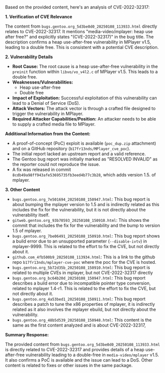 Based on the provided content, here's an analysis of CVE-2022-32317:

**1. Verification of CVE Relevance**

The content from `bugs.gentoo.org_5d3be0d0_20250108_113933.html` directly relates to CVE-2022-32317. It mentions "media-video/mplayer: heap use after free?" and explicitly states "(CVE-2022-32317)" in the bug title. The description confirms a heap use-after-free vulnerability in MPlayer v1.5, leading to a double free. This is consistent with a potential CVE description.

**2. Vulnerability Details**

*   **Root Cause:** The root cause is a heap use-after-free vulnerability in the `preinit` function within `libvo/vo_v4l2.c` of MPlayer v1.5. This leads to a double free.
*   **Weaknesses/Vulnerabilities:**
    *   Heap use-after-free
    *   Double free
*  **Impact of Exploitation:** Successful exploitation of this vulnerability can lead to a Denial of Service (DoS).
*   **Attack Vectors:** The attack vector is through a crafted file designed to trigger the vulnerability in MPlayer.
*   **Required Attacker Capabilities/Position:** An attacker needs to be able to supply a crafted media file to MPlayer.

**Additional Information from the Content:**

*   A proof-of-concept (PoC) exploit is available (`poc_dup.zip` attachment) and on a GitHub repository (`b17fr13nds/MPlayer_cve_poc`).
*   The initial report lacked an upstream report and a valid reference.
*   The Gentoo bug report was initially marked as "RESOLVED INVALID" as the reporter could not reproduce the issue.
*   A fix was released in commit `8cdb49a98ff943afe53695735fb3eed4b77c3b28`, which adds version 1.5. of mplayer.

**3. Other Content**

*   `bugs.gentoo.org_7e501694_20250108_150947.html`: This bug report is about bumping the mplayer version to 1.5 and is indirectly related as this includes the fix for the vulnerability, but it is not directly about the vulnerability itself.
*   `gitweb.gentoo.org_93b70593_20250108_150910.html`: This shows the commit that includes the fix for the vulnerability and the bump to version 1.5 of mplayer.
*    `bugs.gentoo.org_7be06491_20250108_150910.html`: This bug report shows a build error due to an unsupported parameter (`--disable-ivtv`) in mplayer-9999. This is related to the effort to fix the CVE, but not directly about it.
*   `github.com_4fb500b9_20250108_113934.html`: This is a link to the github repo `b17fr13nds/mplayer-cve-poc` where the poc for the CVE is hosted.
*   `bugs.gentoo.org_5b72d35b_20250108_150910.html`: This bug report is related to multiple CVEs in mplayer, but not CVE-2022-32317 directly
*   `bugs.gentoo.org_bc64b20d_20250108_150947.html`: This bug report describes a build error due to incompatible pointer type conversion, related to mplayer 1.4-r1. This is related to the effort to fix the CVE, but not directly about it.
*   `bugs.gentoo.org_4a53bed1_20250108_150911.html`: This bug report describes a patch to tune the x86 properties of mplayer, it is indirectly related as it also involves the mplayer ebuild, but not directly about the vulnerability.
*    `bugs.gentoo.org_48b5d539_20250108_150948.html`: This content is the same as the first content analyzed and is about CVE-2022-32317,

**Summary Response:**

The provided content from `bugs.gentoo.org_5d3be0d0_20250108_113933.html` is directly related to CVE-2022-32317 and provides details of a heap use-after-free vulnerability leading to a double-free in `media-video/mplayer` v1.5. It also confirms a PoC is available and the issue can lead to a DoS. Other content is related to fixes or other issues in the same package.
